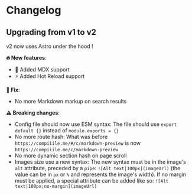 # Changelog

## Upgrading from v1 to v2

v2 now uses Astro under the hood !

**:fire: New features**:

- :tada: Added MDX support
- :zap: Added Hot Reload support

**:wrench: Fix**:

- No more Markdown markup on search results

**:warning: Breaking changes**:

- Config file should now use ESM syntax:
  The file should use `export default {}` instead of `module.exports = {}`
- No more route hash:
  What was before `https://compiiile.me/#/c/markdown-preview` is now `https://compiiile.me/c/markdown-preview`
- No more dynamic section hash on page scroll
- Images size use a new syntax:
  The new syntax must be in the image's `alt` attribute, preceded by a `pipe`: `![Alt text|100px](imageUrl)` (the value can be in `px` or `%` and represents the image's width).
  If no margin must be applied, a special attribute can be added like so: `![Alt text|100px;no-margin](imageUrl)`
